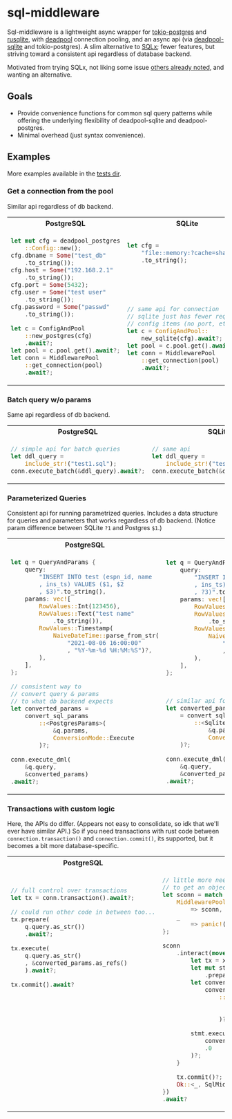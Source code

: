 # sql-middleware

Sql-middleware is a lightweight async wrapper for [tokio-postgres](https://crates.io/crates/tokio-postgres) and [rusqlite](https://crates.io/crates/rusqlite), with [deadpool](https://github.com/deadpool-rs/deadpool) connection pooling, and an async api (via [deadpool-sqlite](https://github.com/deadpool-rs/deadpool) and tokio-postgres). A slim alternative to [SQLx](https://crates.io/crates/sqlx); fewer features, but striving toward a consistent api regardless of database backend.

Motivated from trying SQLx, not liking some issue [others already noted](https://www.reddit.com/r/rust/comments/16cfcgt/seeking_advice_considering_abandoning_sqlx_after/?rdt=44192), and wanting an alternative. 

## Goals
* Provide convenience functions for common sql query patterns while offering the underlying flexibility of deadpool-sqlite and deadpool-postgres.
* Minimal overhead (just syntax convenience).

## Examples

More examples available in the [tests dir](../tests/).

### Get a connection from the pool

Similar api regardless of db backend.

<table>
<tr>
<th>
PostgreSQL
</th>
<th>
SQLite
</th>
</tr>
<tr>
<td>

```rust
let mut cfg = deadpool_postgres
    ::Config::new();
cfg.dbname = Some("test_db"
    .to_string());
cfg.host = Some("192.168.2.1"
    .to_string());
cfg.port = Some(5432);
cfg.user = Some("test user"
    .to_string());
cfg.password = Some("passwd"
    .to_string());

let c = ConfigAndPool
    ::new_postgres(cfg)
    .await?;
let pool = c.pool.get().await?;
let conn = MiddlewarePool
    ::get_connection(pool)
    .await?;

```

</td>
<td>

```rust
let cfg = 
    "file::memory:?cache=shared"
    .to_string();






// same api for connection
// sqlite just has fewer required 
// config items (no port, etc.)
let c = ConfigAndPool::
    new_sqlite(cfg).await?;
let pool = c.pool.get().await?;
let conn = MiddlewarePool
    ::get_connection(pool)
    .await?;


```

</td>
</tr>
</table>

### Batch query w/o params

Same api regardless of db backend.

<table>
<tr>
<th>
PostgreSQL
</th>
<th>
SQLite
</th>
</tr>
<tr>
<td>

```rust
// simple api for batch queries
let ddl_query =
    include_str!("test1.sql");
conn.execute_batch(&ddl_query).await?;
```

</td>
<td>

```rust
// same api
let ddl_query = 
    include_str!("test1.sql");
conn.execute_batch(&ddl_query).await?;
```

</td>
</td>
</tr>
</table>

### Parameterized Queries

Consistent api for running parametrized queries. Includes a data structure for queries and parameters that works regardless of db backend. (Notice param difference between SQLite `?1` and Postgres `$1`.)

<table>
<tr>
<th>
PostgreSQL
</th>
<th>
SQLite
</th>
</tr>
<tr>
<td>

```rust
let q = QueryAndParams {
    query: 
        "INSERT INTO test (espn_id, name
        , ins_ts) VALUES ($1, $2
        , $3)".to_string(),
    params: vec![
        RowValues::Int(123456),
        RowValues::Text("test name"
            .to_string()),
        RowValues::Timestamp(
            NaiveDateTime::parse_from_str(
                "2021-08-06 16:00:00"
                , "%Y-%m-%d %H:%M:%S")?,
        ),
    ],
};

// consistent way to
// convert query & params
// to what db backend expects
let converted_params = 
    convert_sql_params
        ::<PostgresParams>(
            &q.params,
            ConversionMode::Execute
        )?;

conn.execute_dml(
    &q.query, 
    &converted_params)
.await?;
```

</td>
<td>

```rust
let q = QueryAndParams {
    query: 
        "INSERT INTO test (espn_id, name
        , ins_ts) VALUES (?1, ?2
        , ?3)".to_string(),
    params: vec![
        RowValues::Int(123456),
        RowValues::Text("test name"
            .to_string()),
        RowValues::Timestamp(
            NaiveDateTime::parse_from_str(
                "2021-08-06 16:00:00"
                , "%Y-%m-%d %H:%M:%S")?,
        ),
    ],
};



// similar api for query parameters
let converted_params 
    = convert_sql_params
        ::<SqliteParamsExecute>(
            &q.params,
            ConversionMode::Execute
    )?;

conn.execute_dml(
    &q.query, 
    &converted_params)
.await?;
```

</td>
</td>
</tr>
</table>

### Transactions with custom logic

Here, the APIs do differ. (Appears not easy to consolidate, so idk that we'll ever have similar API.) So if you need transactions with rust code between `connection.transaction()` and `connection.commit()`, its supported, but it becomes a bit more database-specific.

<table>
<tr>
<th>
PostgreSQL
</th>
<th>
SQLite
</th>
</tr>
<tr>
<td>

```rust
// full control over transactions
let tx = conn.transaction().await?;

// could run other code in between too...
tx.prepare(
    q.query.as_str())
    .await?;

tx.execute(
    q.query.as_str()
    , &converted_params.as_refs()
    ).await?;

tx.commit().await?

















```

</td>
<td>

```rust
// little more needed up-front
// to get an object with interact()
let sconn = match &conn {
    MiddlewarePoolConnection::Sqlite(sconn) 
        => sconn,
    _
        => panic!("Sqlite only demo."),
};

sconn
    .interact(move |xxx| {
        let tx = xxx.transaction()?;
        let mut stmt = tx
            .prepare(&q.query)?;
        let converted_params = 
            convert_sql_params
                ::<SqliteParamsExecute>(
                    &q.params,
                    ConversionMode::Execute
                )?;

        stmt.execute(
            converted_params
            .0
        )?;
    }

    tx.commit()?;
    Ok::<_, SqlMiddlewareDbError>(())
})
.await?
```

</td>
</tr>
</table>